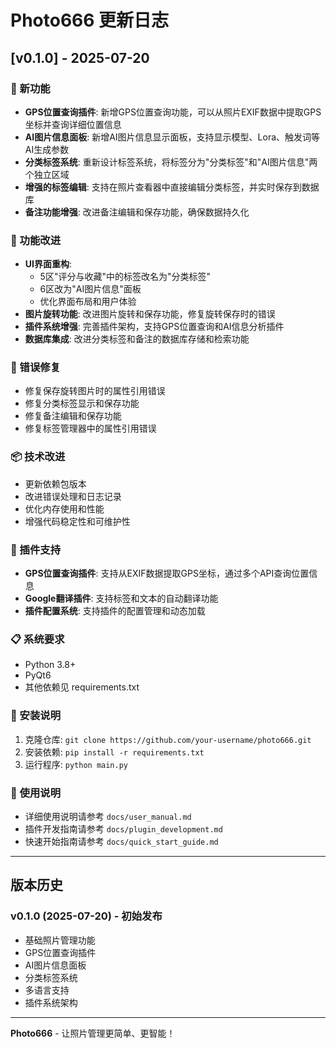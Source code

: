 # Photo666 更新日志

## [v0.1.0] - 2025-07-20

### 🎉 新功能
- **GPS位置查询插件**: 新增GPS位置查询功能，可以从照片EXIF数据中提取GPS坐标并查询详细位置信息
- **AI图片信息面板**: 新增AI图片信息显示面板，支持显示模型、Lora、触发词等AI生成参数
- **分类标签系统**: 重新设计标签系统，将标签分为"分类标签"和"AI图片信息"两个独立区域
- **增强的标签编辑**: 支持在照片查看器中直接编辑分类标签，并实时保存到数据库
- **备注功能增强**: 改进备注编辑和保存功能，确保数据持久化

### 🔧 功能改进
- **UI界面重构**: 
  - 5区"评分与收藏"中的标签改名为"分类标签"
  - 6区改为"AI图片信息"面板
  - 优化界面布局和用户体验
- **图片旋转功能**: 改进图片旋转和保存功能，修复旋转保存时的错误
- **插件系统增强**: 完善插件架构，支持GPS位置查询和AI信息分析插件
- **数据库集成**: 改进分类标签和备注的数据库存储和检索功能

### 🐛 错误修复
- 修复保存旋转图片时的属性引用错误
- 修复分类标签显示和保存功能
- 修复备注编辑和保存功能
- 修复标签管理器中的属性引用错误

### 📦 技术改进
- 更新依赖包版本
- 改进错误处理和日志记录
- 优化内存使用和性能
- 增强代码稳定性和可维护性

### 🔌 插件支持
- **GPS位置查询插件**: 支持从EXIF数据提取GPS坐标，通过多个API查询位置信息
- **Google翻译插件**: 支持标签和文本的自动翻译功能
- **插件配置系统**: 支持插件的配置管理和动态加载

### 📋 系统要求
- Python 3.8+
- PyQt6
- 其他依赖见 requirements.txt

### 🚀 安装说明
1. 克隆仓库: `git clone https://github.com/your-username/photo666.git`
2. 安装依赖: `pip install -r requirements.txt`
3. 运行程序: `python main.py`

### 📝 使用说明
- 详细使用说明请参考 `docs/user_manual.md`
- 插件开发指南请参考 `docs/plugin_development.md`
- 快速开始指南请参考 `docs/quick_start_guide.md`

---

## 版本历史

### v0.1.0 (2025-07-20) - 初始发布
- 基础照片管理功能
- GPS位置查询插件
- AI图片信息面板
- 分类标签系统
- 多语言支持
- 插件系统架构

---

**Photo666** - 让照片管理更简单、更智能！ 